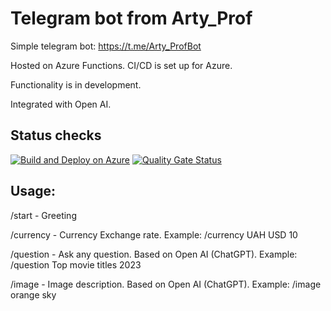 # Telegram bot from Arty_Prof

Simple telegram bot: https://t.me/Arty_ProfBot

Hosted on Azure Functions. CI/CD is set up for Azure.

Functionality is in development.

Integrated with Open AI.

## Status checks
[![Build and Deploy on Azure](https://github.com/ArtyProf/Telegram-bot-from-Arty_Prof/actions/workflows/deployment.yml/badge.svg?branch=master)](https://github.com/ArtyProf/Telegram-bot-from-Arty_Prof/actions/workflows/deployment.yml)
[![Quality Gate Status](https://sonarcloud.io/api/project_badges/measure?project=ArtyProf_Telegram-bot-from-Arty_Prof&metric=alert_status)](https://sonarcloud.io/summary/overall?id=ArtyProf_Telegram-bot-from-Arty_Prof)

## Usage:

/start - Greeting

/currency - Currency Exchange rate. Example: /currency UAH USD 10

/question - Ask any question. Based on Open AI (ChatGPT). Example: /question Top movie titles 2023

/image - Image description. Based on Open AI (ChatGPT). Example: /image orange sky
